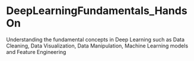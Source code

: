 # DeepLearningFundamentals_HandsOn
Understanding the fundamental concepts in Deep Learning such as Data Cleaning, Data Visualization, Data Manipulation, Machine Learning models and Feature Engineering
